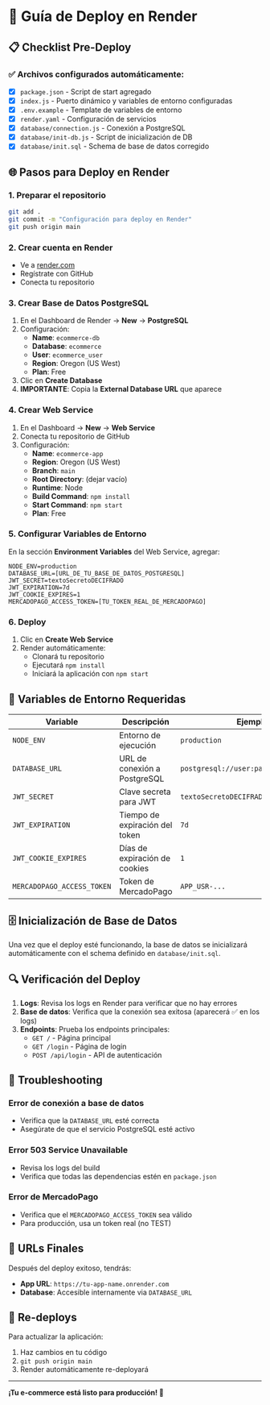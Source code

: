 # 🚀 Guía de Deploy en Render

## 📋 Checklist Pre-Deploy

### ✅ Archivos configurados automáticamente:
- [x] `package.json` - Script de start agregado
- [x] `index.js` - Puerto dinámico y variables de entorno configuradas
- [x] `.env.example` - Template de variables de entorno
- [x] `render.yaml` - Configuración de servicios
- [x] `database/connection.js` - Conexión a PostgreSQL
- [x] `database/init-db.js` - Script de inicialización de DB
- [x] `database/init.sql` - Schema de base de datos corregido

## 🌐 Pasos para Deploy en Render

### 1. Preparar el repositorio
```bash
git add .
git commit -m "Configuración para deploy en Render"
git push origin main
```

### 2. Crear cuenta en Render
- Ve a [render.com](https://render.com)
- Regístrate con GitHub
- Conecta tu repositorio

### 3. Crear Base de Datos PostgreSQL
1. En el Dashboard de Render → **New** → **PostgreSQL**
2. Configuración:
   - **Name**: `ecommerce-db`
   - **Database**: `ecommerce`
   - **User**: `ecommerce_user`
   - **Region**: Oregon (US West)
   - **Plan**: Free
3. Clic en **Create Database**
4. **IMPORTANTE**: Copia la **External Database URL** que aparece

### 4. Crear Web Service
1. En el Dashboard → **New** → **Web Service**
2. Conecta tu repositorio de GitHub
3. Configuración:
   - **Name**: `ecommerce-app`
   - **Region**: Oregon (US West)
   - **Branch**: `main`
   - **Root Directory**: (dejar vacío)
   - **Runtime**: Node
   - **Build Command**: `npm install`
   - **Start Command**: `npm start`
   - **Plan**: Free

### 5. Configurar Variables de Entorno
En la sección **Environment Variables** del Web Service, agregar:

```
NODE_ENV=production
DATABASE_URL=[URL_DE_TU_BASE_DE_DATOS_POSTGRESQL]
JWT_SECRET=textoSecretoDECIFRADO
JWT_EXPIRATION=7d
JWT_COOKIE_EXPIRES=1
MERCADOPAGO_ACCESS_TOKEN=[TU_TOKEN_REAL_DE_MERCADOPAGO]
```

### 6. Deploy
1. Clic en **Create Web Service**
2. Render automáticamente:
   - Clonará tu repositorio
   - Ejecutará `npm install`
   - Iniciará la aplicación con `npm start`

## 🔧 Variables de Entorno Requeridas

| Variable | Descripción | Ejemplo |
|----------|-------------|---------|
| `NODE_ENV` | Entorno de ejecución | `production` |
| `DATABASE_URL` | URL de conexión a PostgreSQL | `postgresql://user:pass@host:5432/db` |
| `JWT_SECRET` | Clave secreta para JWT | `textoSecretoDECIFRADO` |
| `JWT_EXPIRATION` | Tiempo de expiración del token | `7d` |
| `JWT_COOKIE_EXPIRES` | Días de expiración de cookies | `1` |
| `MERCADOPAGO_ACCESS_TOKEN` | Token de MercadoPago | `APP_USR-...` |

## 🗄️ Inicialización de Base de Datos

Una vez que el deploy esté funcionando, la base de datos se inicializará automáticamente con el schema definido en `database/init.sql`.

## 🔍 Verificación del Deploy

1. **Logs**: Revisa los logs en Render para verificar que no hay errores
2. **Base de datos**: Verifica que la conexión sea exitosa (aparecerá ✅ en los logs)
3. **Endpoints**: Prueba los endpoints principales:
   - `GET /` - Página principal
   - `GET /login` - Página de login
   - `POST /api/login` - API de autenticación

## 🚨 Troubleshooting

### Error de conexión a base de datos
- Verifica que la `DATABASE_URL` esté correcta
- Asegúrate de que el servicio PostgreSQL esté activo

### Error 503 Service Unavailable
- Revisa los logs del build
- Verifica que todas las dependencias estén en `package.json`

### Error de MercadoPago
- Verifica que el `MERCADOPAGO_ACCESS_TOKEN` sea válido
- Para producción, usa un token real (no TEST)

## 📱 URLs Finales

Después del deploy exitoso, tendrás:
- **App URL**: `https://tu-app-name.onrender.com`
- **Database**: Accesible internamente via `DATABASE_URL`

## 🔄 Re-deploys

Para actualizar la aplicación:
1. Haz cambios en tu código
2. `git push origin main`
3. Render automáticamente re-deployará

---

**¡Tu e-commerce está listo para producción! 🎉**
